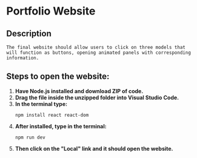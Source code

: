 # Portfolio Website
 
## Description
    The final website should allow users to click on three models that will function as buttons, opening animated panels with corresponding information.
## Steps to open the website:
1. **Have Node.js installed and download ZIP of code.**
2. **Drag the file inside the unzipped folder into Visual Studio Code.**
3. **In the terminal type:**
    ```
    npm install react react-dom
    ```
4. **After installed, type in the terminal:**
    ```
    npm run dev
    ```
5. **Then click on the "Local" link and it should open the website.**